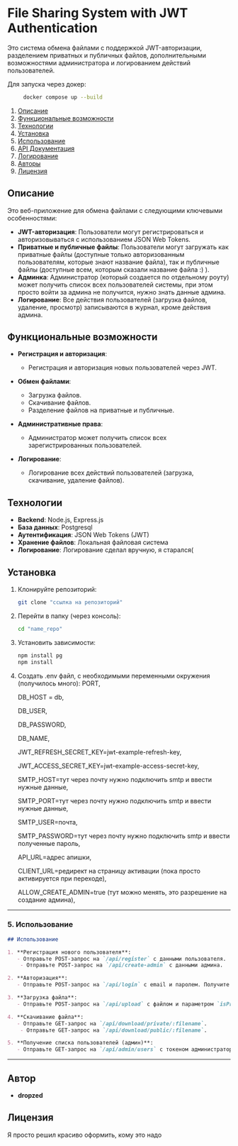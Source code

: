 # File Sharing System with JWT Authentication

Это система обмена файлами с поддержкой JWT-авторизации, разделением приватных и публичных файлов, дополнительными возможностями администратора и логированием действий пользователей.

Для запуска через докер:

```bash
     docker compose up --build
```


1. [Описание](#описание)
2. [Функциональные возможности](#функциональные-возможности)
3. [Технологии](#технологии)
4. [Установка](#установка)
5. [Использование](#использование)
6. [API Документация](#api-документация)
7. [Логирование](#логирование)
8. [Авторы](#авторы)
9. [Лицензия](#лицензия)

## Описание

Это веб-приложение для обмена файлами с следующими ключевыми особенностями:
- **JWT-авторизация**: Пользователи могут регистрироваться и авторизовываться с использованием JSON Web Tokens.
- **Приватные и публичные файлы**: Пользователи могут загружать как приватные файлы (доступные только авторизованным пользователям, которые знают название файла), так и публичные файлы (доступные всем, которым сказали название файла :) ).
- **Админка**: Администратор (который создается по отдельному роуту) может получить список всех пользователей системы, при этом просто войти за админа не получится, нужно знать данные админа.
- **Логирование**: Все действия пользователей (загрузка файлов, удаление, просмотр) записываются в журнал, кроме действия админа.

## Функциональные возможности

- **Регистрация и авторизация**:
    - Регистрация и авторизация новых пользователей через JWT.

- **Обмен файлами**:
    - Загрузка файлов.
    - Скачивание файлов.
    - Разделение файлов на приватные и публичные.

- **Административные права**:
    - Администратор может получить список всех зарегистрированных пользователей.

- **Логирование**:
    - Логирование всех действий пользователей (загрузка, скачивание, удаление файлов).



## Технологии

- **Backend**: Node.js, Express.js
- **База данных**: Postgresql
- **Аутентификация**: JSON Web Tokens (JWT)
- **Хранение файлов**: Локальная файловая система
- **Логирование**: Логирование сделал вручную, я старался(


## Установка

1. Клонируйте репозиторий:
   ```bash
   git clone "ссылка на репозиторий"
   
2. Перейти в папку (через консоль):
   ```bash
   cd "name_repo"

3. Установить зависимости:
    ```bash
   npm install pg
   npm install

4. Создать .env файл, с необходимыми переменными окружения (получилось много):
   PORT,

   DB_HOST = db,

   DB_USER,

   DB_PASSWORD,

   DB_NAME,

   JWT_REFRESH_SECRET_KEY=jwt-example-refresh-key,

   JWT_ACCESS_SECRET_KEY=jwt-example-access-secret-key,

   SMTP_HOST=тут через почту нужно подключить smtp и ввести нужные данные,

   SMTP_PORT=тут через почту нужно подключить smtp и ввести нужные данные,

   SMTP_USER=почта,

   SMTP_PASSWORD=тут через почту нужно подключить smtp и ввести полученные пароль,

   API_URL=адрес апишки,

   CLIENT_URL=редирект на страницу активации (пока просто активируется при переходе),

   ALLOW_CREATE_ADMIN=true (тут можно менять, это разрешение на создание админа),




---

### 5. Использование
```markdown
## Использование

1. **Регистрация нового пользователя**:
   - Отправьте POST-запрос на `/api/register` с данными пользователя.
    - Отправьте POST-запрос на `/api/create-admin` с данными админа.

2. **Авторизация**:
   - Отправьте POST-запрос на `/api/login` с email и паролем. Получите JWT токен.

3. **Загрузка файла**:
   - Отправьте POST-запрос на `/api/upload` с файлом и параметром `isPrivate` (true/false).

4. **Скачивание файла**:
   - Отправьте GET-запрос на `/api/download/private/:filename`.
    - Отправьте GET-запрос на `/api/download/public/:filename`.

5. **Получение списка пользователей (админ)**:
   - Отправьте GET-запрос на `/api/admin/users` с токеном администратора.

```


---

## Автор

- **dropzed** 


## Лицензия

Я просто решил красиво оформить, кому это надо
